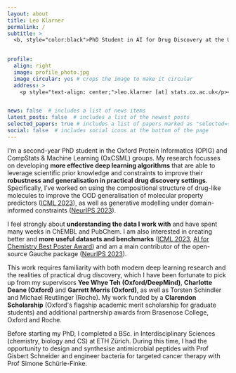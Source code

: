 ```yaml
---
layout: about
title: Leo Klarner
permalink: /
subtitle: >
  <b, style="color:black">PhD Student in AI for Drug Discovery at the University of Oxford</b> 
  

profile:
  align: right
  image: profile_photo.jpg
  image_circular: yes # crops the image to make it circular
  address: >
    <p style="text-align: center;">leo.klarner [at] stats.ox.ac.uk</p><br>


news: false  # includes a list of news items
latest_posts: false  # includes a list of the newest posts
selected_papers: true # includes a list of papers marked as "selected={true}"
social: false  # includes social icons at the bottom of the page
---
```


I'm a second-year PhD student in the Oxford Protein Informatics (OPIG) and CompStats & Machine Learning (OxCSML) groups. My research focusses on developing **more effective deep learning algorithms** that are able to leverage scientific prior knowledge and constraints to improve their **robustness and generalisation in practical drug discovery settings**. Specifically, I’ve worked on using the compositional structure of drug-like molecules to improve the OOD generalisation of molecular property predictors ([ICML 2023](https://proceedings.mlr.press/v202/klarner23a/klarner23a.pdf)), as well as generative modelling under domain-informed constraints ([NeurIPS 2023](https://arxiv.org/pdf/2307.05439.pdf)).

I feel strongly about **understanding the data I work with** and have spent many weeks in ChEMBL and PubChem. I am also interested in creating better and **more useful datasets and benchmarks** ([ICML 2023](https://proceedings.mlr.press/v202/klarner23a/klarner23a.pdf), [AI for Chemistry Best Poster Award](https://openreview.net/forum?id=Gc5oq8sr6A3&)) and am a main contributor of the open-source Gauche package ([NeurIPS 2023](https://arxiv.org/abs/2212.04450)).

This work requires familiarity with both modern deep learning research and the realities of practical drug discovery, which I have been fortunate to pick up from my supervisors **Yee Whye Teh (Oxford/DeepMind)**, **Charlotte Deane (Oxford)** and **Garrett Morris (Oxford)**, as well as Torsten Schindler and Michael Reutlinger (Roche). My work funded by a **Clarendon Scholarship** (Oxford's flagship academic merit scholarship for graduate students) and additional partnership awards from Brasenose College, Oxford and Roche.

Before starting my PhD, I completed a BSc. in Interdisciplinary Sciences (chemistry, biology and CS) at ETH Zürich. During this time, I had the opportunity to design and synthesise antimicrobial peptides with Prof Gisbert Schneider and engineer bacteria for targeted cancer therapy with Prof Simone Schürle-Finke.